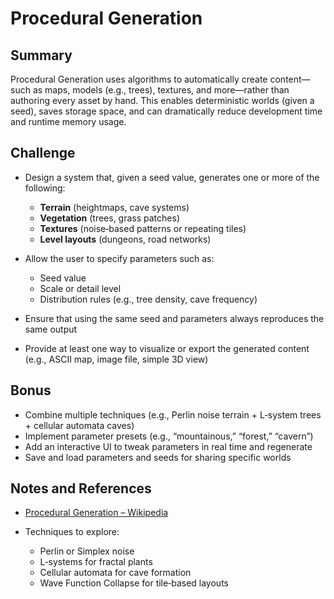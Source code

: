 ﻿# Procedural Generation

## Summary

Procedural Generation uses algorithms to automatically create content—such as maps, models (e.g., trees),
textures, and more—rather than authoring every asset by hand. This enables deterministic worlds (given a 
seed), saves storage space, and can dramatically reduce development time and runtime memory usage.

## Challenge

- Design a system that, given a seed value, generates one or more of the following:

  - **Terrain** (heightmaps, cave systems)
  - **Vegetation** (trees, grass patches)
  - **Textures** (noise‑based patterns or repeating tiles)
  - **Level layouts** (dungeons, road networks)
- Allow the user to specify parameters such as:

  - Seed value
  - Scale or detail level
  - Distribution rules (e.g., tree density, cave frequency)
- Ensure that using the same seed and parameters always reproduces the same output
- Provide at least one way to visualize or export the generated content (e.g., ASCII map, image file, simple 3D view)

## Bonus

- Combine multiple techniques (e.g., Perlin noise terrain + L‑system trees + cellular automata caves)
- Implement parameter presets (e.g., “mountainous,” “forest,” “cavern”)
- Add an interactive UI to tweak parameters in real time and regenerate
- Save and load parameters and seeds for sharing specific worlds

## Notes and References

- [Procedural Generation – Wikipedia](https://en.wikipedia.org/wiki/Procedural_generation)
- Techniques to explore:

  - Perlin or Simplex noise
  - L‑systems for fractal plants
  - Cellular automata for cave formation
  - Wave Function Collapse for tile‑based layouts
